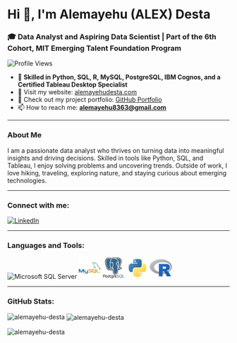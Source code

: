 # Hi 👋, I'm Alemayehu (ALEX) Desta
### 🎓 Data Analyst and Aspiring Data Scientist | Part of the 6th Cohort, MIT Emerging Talent Foundation Program

![Profile Views](https://komarev.com/ghpvc/?username=alemayehu-desta&label=Profile%20views&color=0e75b6&style=flat)

- 🌱 **Skilled in Python, SQL, R, MySQL, PostgreSQL, IBM Cognos, and a Certified Tableau Desktop Specialist**
- 📝 Visit my website: [alemayehudesta.com](https://alemayehudesta.com/)
- 📝 Check out my project portfolio: [GitHub Portfolio](https://github.com/Alemayehu-Desta/Alemayehu-Desta.github.io)
- 📫 How to reach me: **alemayehu8363@gmail.com**

---

### About Me
I am a passionate data analyst who thrives on turning data into meaningful insights and driving decisions. Skilled in tools like Python, SQL, and Tableau, I enjoy solving problems and uncovering trends. Outside of work, I love hiking, traveling, exploring nature, and staying curious about emerging technologies.

---

### Connect with me:
<a href="https://(https://www.linkedin.com/in/alemayehu-desta/)">
    <img src="https://raw.githubusercontent.com/rahuldkjain/github-profile-readme-generator/master/src/images/icons/Social/linked-in-alt.svg" alt="LinkedIn" width="30" height="30"/>
</a>

---
### Languages and Tools:
<p>
    <img src="https://www.svgrepo.com/show/303229/microsoft-sql-server-logo.svg" alt="Microsoft SQL Server" width="50" height="50"/>
    <img src="https://raw.githubusercontent.com/devicons/devicon/master/icons/mysql/mysql-original-wordmark.svg" alt="MySQL" width="50" height="50"/>
    <img src="https://raw.githubusercontent.com/devicons/devicon/master/icons/postgresql/postgresql-original-wordmark.svg" alt="PostgreSQL" width="50" height="50"/>
    <img src="https://raw.githubusercontent.com/devicons/devicon/master/icons/python/python-original.svg" alt="Python" width="50" height="50"/>
    <img src="https://raw.githubusercontent.com/devicons/devicon/master/icons/r/r-original.svg" alt="R" width="50" height="50"/>
</p>

---

### GitHub Stats:
<p><img align="left" src="https://github-readme-stats.vercel.app/api/top-langs?username=alemayehu-desta&show_icons=true&locale=en&layout=compact" alt="alemayehu-desta" /></p>

<p>&nbsp;<img align="center" src="https://github-readme-stats.vercel.app/api?username=alemayehu-desta&show_icons=true&locale=en" alt="alemayehu-desta" /></p>

<p><img align="center" src="https://github-readme-streak-stats.herokuapp.com/?user=alemayehu-desta&" alt="alemayehu-desta" /></p>
